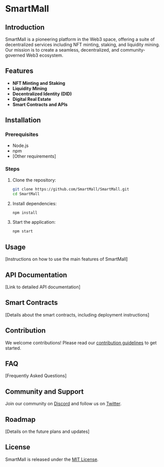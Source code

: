 # SmartMall

## Introduction
SmartMall is a pioneering platform in the Web3 space, offering a suite of decentralized services including NFT minting, staking, and liquidity mining. Our mission is to create a seamless, decentralized, and community-governed Web3 ecosystem.

## Features
- **NFT Minting and Staking**
- **Liquidity Mining**
- **Decentralized Identity (DID)**
- **Digital Real Estate**
- **Smart Contracts and APIs**

## Installation

### Prerequisites
- Node.js
- npm
- [Other requirements]

### Steps
1. Clone the repository:
    ```bash
    git clone https://github.com/SmartMall/SmartMall.git
    cd SmartMall
    ```
2. Install dependencies:
    ```bash
    npm install
    ```
3. Start the application:
    ```bash
    npm start
    ```

## Usage
[Instructions on how to use the main features of SmartMall]

## API Documentation
[Link to detailed API documentation]

## Smart Contracts
[Details about the smart contracts, including deployment instructions]

## Contribution
We welcome contributions! Please read our [contribution guidelines](CONTRIBUTING.md) to get started.

## FAQ
[Frequently Asked Questions]

## Community and Support
Join our community on [Discord](https://discord.gg/SmartMall) and follow us on [Twitter](https://twitter.com/SmartMall).

## Roadmap
[Details on the future plans and updates]

## License
SmartMall is released under the [MIT License](LICENSE).
